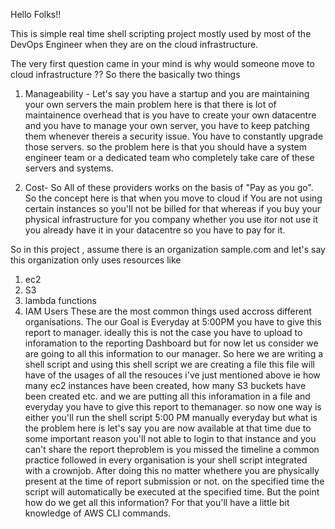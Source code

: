 Hello Folks!!

This is simple real time shell scripting project mostly used by most of the DevOps Engineer when they are on the cloud infrastructure.

The very first question came in your mind is why would someone move to cloud infrastructure ?? 
So there the basically two things 

1. Manageability -
Let's say you have a startup and you are maintaining your own servers the main problem here is that there is lot of maintainence overhead that is you have to create your own datacentre and you have to manage your own server, you have to keep patching them whenever thereis a security issue. You have to constantly upgrade those servers. so the problem here is that you should have a system engineer team or a dedicated team who completely take care of these servers and systems.

2. Cost-
So All of these providers works on the basis of "Pay as you go". So the concept here is that when you move to cloud if You are not using certain instances so you'll not be billed for that whereas if you buy your physical infrastructure for you company whether you use itor not use it you already have it in your datacentre so you have to pay for it. 

So in this project , assume there is an organization sample.com and let's say this organization only uses resources like
1. ec2
2. S3
3. lambda functions
4. IAM Users
These are the most common things used accross different organisations. The our Goal is Everyday at 5:00PM you have to give this report to manager. ideally this is not the case you have to upload to inforamation to the reporting Dashboard but for now let us consider we are going to all this information to our manager. So here we are writing a shell script and using this shell script we are creating a file this file will have of the usages of all the resouces i've just mentioned above ie how many ec2 instances have been created, how many S3 buckets have been created etc. and we are putting all this inforamation in a file and everyday you have to give this report to themanager. so now one way is either you'll run the shell script 5:00 PM manually everyday but what is the problem here is let's say you are now available at that time due to some important reason you'll not able to login to that instance and you can't share the report theproblem is you missed the timeline a common practice followed in every organisation is your shell script integrated with a crownjob. After doing this no matter whethere you are physically present at the time of report submission or not. on the specified time the script will automatically be executed at the specified time.
But the point how do we get all this information? For that you'll have a little bit knowledge of AWS CLI commands. 
